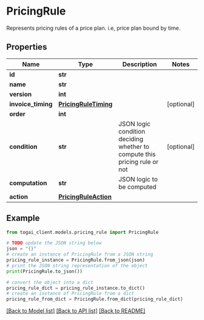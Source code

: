 # PricingRule

Represents pricing rules of a price plan. i.e, price plan bound by time.

## Properties

Name | Type | Description | Notes
------------ | ------------- | ------------- | -------------
**id** | **str** |  | 
**name** | **str** |  | 
**version** | **int** |  | 
**invoice_timing** | [**PricingRuleTiming**](PricingRuleTiming.md) |  | [optional] 
**order** | **int** |  | 
**condition** | **str** | JSON logic condition deciding whether to compute this pricing rule or not | [optional] 
**computation** | **str** | JSON logic to be computed | 
**action** | [**PricingRuleAction**](PricingRuleAction.md) |  | 

## Example

```python
from togai_client.models.pricing_rule import PricingRule

# TODO update the JSON string below
json = "{}"
# create an instance of PricingRule from a JSON string
pricing_rule_instance = PricingRule.from_json(json)
# print the JSON string representation of the object
print(PricingRule.to_json())

# convert the object into a dict
pricing_rule_dict = pricing_rule_instance.to_dict()
# create an instance of PricingRule from a dict
pricing_rule_from_dict = PricingRule.from_dict(pricing_rule_dict)
```
[[Back to Model list]](../README.md#documentation-for-models) [[Back to API list]](../README.md#documentation-for-api-endpoints) [[Back to README]](../README.md)


